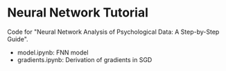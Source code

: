 # Neural Network Tutorial
Code for "Neural Network Analysis of Psychological Data: A Step-by-Step Guide".

- model.ipynb: FNN model
- gradients.ipynb: Derivation of gradients in SGD

